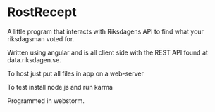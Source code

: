 RostRecept
==========

A little program that interacts with Riksdagens API to find what your riksdagsman voted for.

Written using angular and is all client side with the REST API found at data.riksdagen.se.

To host just put all files in app on a web-server

To test install node.js and run karma

Programmed in webstorm.
